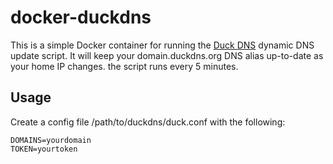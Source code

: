 docker-duckdns
==============

This is a simple Docker container for running the [Duck DNS](http://duckdns.org) dynamic DNS update script. It will keep
your domain.duckdns.org DNS alias up-to-date as your home IP changes. the script runs every 5 minutes.

Usage
-----

Create a config file /path/to/duckdns/duck.conf with the following:

```
DOMAINS=yourdomain
TOKEN=yourtoken
```


